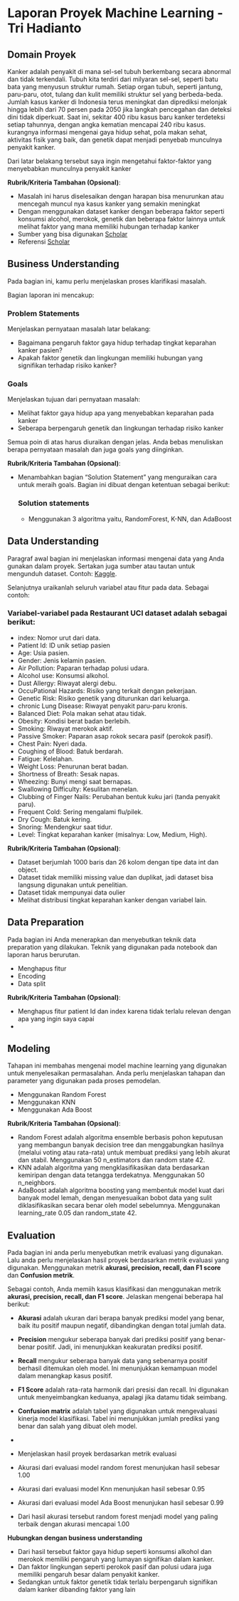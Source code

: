 # Laporan Proyek Machine Learning - Tri Hadianto

## Domain Proyek

Kanker adalah penyakit di mana sel-sel tubuh berkembang secara abnormal dan tidak terkendali. Tubuh kita terdiri dari milyaran sel-sel, seperti batu bata yang menyusun struktur rumah. Setiap organ tubuh, seperti jantung, paru-paru, otot, tulang dan kulit memiliki struktur sel yang berbeda-beda. Jumlah kasus kanker di Indonesia terus meningkat dan diprediksi melonjak hingga lebih dari 70 persen pada 2050 jika langkah pencegahan dan deteksi dini tidak diperkuat. Saat ini, sekitar 400 ribu kasus baru kanker terdeteksi setiap tahunnya, dengan angka kematian mencapai 240 ribu kasus.  kurangnya informasi mengenai gaya hidup sehat, pola makan sehat, aktivitas fisik yang baik, dan genetik dapat menjadi penyebab munculnya penyakit kanker. 

Dari latar belakang tersebut saya ingin mengetahui faktor-faktor yang menyebabkan munculnya penyakit kanker

**Rubrik/Kriteria Tambahan (Opsional)**:

- Masalah ini harus diselesaikan dengan harapan bisa menurunkan atau mencegah muncul nya kasus kanker yang semakin meningkat
- Dengan menggunakan dataset kanker dengan beberapa faktor seperti konsumsi alcohol, merokok, genetik dan beberapa faktor lainnya untuk melihat faktor yang mana memiliki hubungan terhadap kanker
- Sumber yang bisa digunakan [Scholar](https://scholar.google.com/)
- Referensi [Scholar](https://repository.penerbitwidina.com/media/publications/565137-makanan-dan-gaya-hidupmu-penyebab-kanker-fa43cb26.pdf)

## Business Understanding
Pada bagian ini, kamu perlu menjelaskan proses klarifikasi masalah.

Bagian laporan ini mencakup:

### Problem Statements
Menjelaskan pernyataan masalah latar belakang:

- Bagaimana pengaruh faktor gaya hidup terhadap tingkat keparahan kanker pasien? 
- Apakah faktor genetik dan lingkungan memiliki hubungan yang signifikan terhadap risiko kanker?

### Goals
Menjelaskan tujuan dari pernyataan masalah:

- Melihat faktor gaya hidup apa yang menyebabkan keparahan pada kanker 
- Seberapa berpengaruh genetik dan lingkungan terhadap risiko kanker

Semua poin di atas harus diuraikan dengan jelas. Anda bebas menuliskan berapa pernyataan masalah dan juga goals yang diinginkan.

**Rubrik/Kriteria Tambahan (Opsional)**:
- Menambahkan bagian “Solution Statement” yang menguraikan cara untuk meraih goals. Bagian ini dibuat dengan ketentuan sebagai berikut: 

    ### Solution statements
    - Menggunakan 3 algoritma yaitu, RandomForest, K-NN, dan AdaBoost

## Data Understanding
Paragraf awal bagian ini menjelaskan informasi mengenai data yang Anda gunakan dalam proyek. Sertakan juga sumber atau tautan untuk mengunduh dataset. Contoh: [Kaggle](https://www.kaggle.com/datasets/rishidamarla/cancer-patients-data).

Selanjutnya uraikanlah seluruh variabel atau fitur pada data. Sebagai contoh:  

### Variabel-variabel pada Restaurant UCI dataset adalah sebagai berikut:
- index: Nomor urut dari data.
- Patient Id: ID unik setiap pasien
- Age: Usia pasien.
- Gender: Jenis kelamin pasien.
- Air Pollution: Paparan terhadap polusi udara.
- Alcohol use: Konsumsi alkohol.
- Dust Allergy: Riwayat alergi debu.
- OccuPational Hazards: Risiko yang terkait dengan pekerjaan.
- Genetic Risk: Risiko genetik yang diturunkan dari keluarga.
- chronic Lung Disease: Riwayat penyakit paru-paru kronis.
- Balanced Diet: Pola makan sehat atau tidak.
- Obesity: Kondisi berat badan berlebih.
- Smoking: Riwayat merokok aktif.
- Passive Smoker: Paparan asap rokok secara pasif (perokok pasif).
- Chest Pain: Nyeri dada.
- Coughing of Blood: Batuk berdarah.
- Fatigue: Kelelahan.
- Weight Loss: Penurunan berat badan.
- Shortness of Breath: Sesak napas.
- Wheezing: Bunyi mengi saat bernapas.
- Swallowing Difficulty: Kesulitan menelan.
- Clubbing of Finger Nails: Perubahan bentuk kuku jari (tanda penyakit paru).
- Frequent Cold: Sering mengalami flu/pilek.
- Dry Cough: Batuk kering.
- Snoring: Mendengkur saat tidur.
- Level: Tingkat keparahan kanker (misalnya: Low, Medium, High).

**Rubrik/Kriteria Tambahan (Opsional)**:
- Dataset berjumlah 1000 baris dan 26 kolom dengan tipe data int dan object.
- Dataset tidak memiliki missing value dan duplikat, jadi dataset bisa langsung digunakan untuk penelitian.
- Dataset tidak mempunyai data oulier
- Melihat distribusi tingkat keparahan kanker dengan variabel lain. 

## Data Preparation
Pada bagian ini Anda menerapkan dan menyebutkan teknik data preparation yang dilakukan. Teknik yang digunakan pada notebook dan laporan harus berurutan.
- Menghapus fitur 
- Encoding
- Data split

**Rubrik/Kriteria Tambahan (Opsional)**: 
- Menghapus fitur patient Id dan index karena tidak terlalu relevan dengan apa yang ingin saya capai 
- 
  

## Modeling
Tahapan ini membahas mengenai model machine learning yang digunakan untuk menyelesaikan permasalahan. Anda perlu menjelaskan tahapan dan parameter yang digunakan pada proses pemodelan.
- Menggunakan Random Forest
- Menggunakan KNN
- Menggunakan Ada Boost

**Rubrik/Kriteria Tambahan (Opsional)**: 
- Random Forest adalah algoritma ensemble berbasis pohon keputusan yang membangun banyak decision tree dan menggabungkan hasilnya (melalui voting atau rata-rata) untuk membuat prediksi yang lebih akurat dan stabil. Menggunakan 50 n_estimators dan random state 42.
- KNN adalah algoritma yang mengklasifikasikan data berdasarkan kemiripan dengan data tetangga terdekatnya. Menggunakan 50 n_neighbors.
- AdaBoost adalah algoritma boosting yang membentuk model kuat dari banyak model lemah, dengan menyesuaikan bobot data yang sulit diklasifikasikan secara benar oleh model sebelumnya. Menggunakan learning_rate 0.05 dan random_state 42.

## Evaluation
Pada bagian ini anda perlu menyebutkan metrik evaluasi yang digunakan. Lalu anda perlu menjelaskan hasil proyek berdasarkan metrik evaluasi yang digunakan.
Menggunakan metrik **akurasi, precision, recall, dan F1 score** dan **Confusion metrik**.

Sebagai contoh, Anda memiih kasus klasifikasi dan menggunakan metrik **akurasi, precision, recall, dan F1 score**. Jelaskan mengenai beberapa hal berikut:
- **Akurasi** adalah ukuran dari berapa banyak prediksi model yang benar, baik itu positif maupun negatif, dibandingkan dengan total jumlah data.
- **Precision** mengukur seberapa banyak dari prediksi positif yang benar-benar positif. Jadi, ini menunjukkan keakuratan prediksi positif.
- **Recall** mengukur seberapa banyak data yang sebenarnya positif berhasil ditemukan oleh model. Ini menunjukkan kemampuan model dalam menangkap kasus positif.
- **F1 Score** adalah rata-rata harmonik dari presisi dan recall. Ini digunakan untuk menyeimbangkan keduanya, apalagi jika datamu tidak seimbang.
- **Confusion matrix** adalah tabel yang digunakan untuk mengevaluasi kinerja model klasifikasi. Tabel ini menunjukkan jumlah prediksi yang benar dan salah yang dibuat oleh model.
- 
- Menjelaskan hasil proyek berdasarkan metrik evaluasi
- Akurasi dari evaluasi model random forest menunjukan hasil sebesar 1.00
- Akurasi dari evaluasi model Knn menunjukan hasil sebesar 0.95
- Akurasi dari evaluasi model Ada Boost menunjukan hasil sebesar 0.99

- Dari hasil akurasi tersebut random forest menjadi model yang paling terbaik dengan akurasi mencapai 1.00

**Hubungkan dengan business understanding**
- Dari hasil tersebut faktor gaya hidup seperti konsumsi alkohol dan merokok memiliki pengaruh yang lumayan signifikan dalam kanker.
- Dan faktor lingkungan seperti perokok pasif dan polusi udara juga memiliki pengaruh besar dalam penyakit kanker.
- Sedangkan untuk faktor genetik tidak terlalu berpengaruh signifikan dalam kanker dibanding faktor yang lain 
